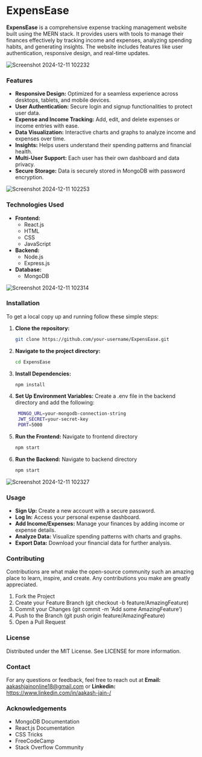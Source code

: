 # ExpensEase
**ExpensEase** is a comprehensive expense tracking management website built using the MERN stack. It provides users with tools to manage their finances effectively by tracking income and expenses, analyzing spending habits, and generating insights. The website includes features like user authentication, responsive design, and real-time updates.

![Screenshot 2024-12-11 102232](https://github.com/user-attachments/assets/19493004-1da0-4aea-848c-8dedd67afbad)


### Features
- **Responsive Design:** Optimized for a seamless experience across desktops, tablets, and mobile devices.
- **User Authentication:** Secure login and signup functionalities to protect user data.
- **Expense and Income Tracking:** Add, edit, and delete expenses or income entries with ease.
- **Data Visualization:** Interactive charts and graphs to analyze income and expenses over time.
- **Insights:** Helps users understand their spending patterns and financial health.
- **Multi-User Support:** Each user has their own dashboard and data privacy.
- **Secure Storage:** Data is securely stored in MongoDB with password encryption.

![Screenshot 2024-12-11 102253](https://github.com/user-attachments/assets/57c4add8-023b-4b45-9871-9c59b413d0a9)


### Technologies Used
- **Frontend:**
  - React.js
  - HTML
  - CSS
  - JavaScript
- **Backend:**
  - Node.js
  - Express.js
- **Database:**
  - MongoDB
 
 ![Screenshot 2024-12-11 102314](https://github.com/user-attachments/assets/25e527c1-4af3-46c9-8317-ec575dabfd8d)


### Installation

To get a local copy up and running follow these simple steps:

1. **Clone the repository:**
   ```bash
   git clone https://github.com/your-username/ExpensEase.git
   
2. **Navigate to the project directory:**
   ```bash
   cd ExpensEase
   
3. **Install Dependencies:**
   ```bash
   npm install
   
4. **Set Up Environment Variables:**
   Create a .env file in the backend directory and add the following:
   ```bash
    MONGO_URL=your-mongodb-connection-string
    JWT_SECRET=your-secret-key
    PORT=5000

6. **Run the Frontend:**
   Navigate to frontend directory
   ```bash
   npm start
   
7. **Run the Backend:**
   Navigate to backend directory
   ```bash
   npm start

![Screenshot 2024-12-11 102327](https://github.com/user-attachments/assets/96589e0e-ca33-4d43-bfec-6bc260bfe46c)

  
### Usage
- **Sign Up:** Create a new account with a secure password.
- **Log In:** Access your personal expense dashboard.
- **Add Income/Expenses:** Manage your finances by adding income or expense details.
- **Analyze Data:** Visualize spending patterns with charts and graphs.
- **Export Data:** Download your financial data for further analysis.

### Contributing
Contributions are what make the open-source community such an amazing place to learn, inspire, and create. Any contributions you make are greatly appreciated.

1. Fork the Project
2. Create your Feature Branch (git checkout -b feature/AmazingFeature)
3. Commit your Changes (git commit -m 'Add some AmazingFeature')
4. Push to the Branch (git push origin feature/AmazingFeature)
5. Open a Pull Request

### License
Distributed under the MIT License. See LICENSE for more information.

### Contact
For any questions or feedback, feel free to reach out at **Email:** aakashjainonline18@gmail.com or **Linkedin:** https://www.linkedin.com/in/aakash-jain-/

### Acknowledgements
- MongoDB Documentation
- React.js Documentation
- CSS Tricks
- FreeCodeCamp
- Stack Overflow Community
